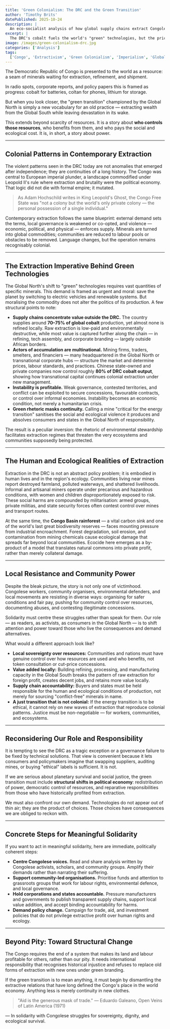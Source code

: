 ```yaml
---
title: 'Green Colonialism: The DRC and the Green Transition'
author: 'Timothy Brits'
datePublished: 2025-10-24
description: |
  An eco-socialist analysis of how global supply chains extract Congolese life and land for the Global North's "green" transition.
excerpt: |
  The DRC's cobalt fuels the world's "green" technologies, but the price is paid by its people and ecosystems. This post traces how colonial extraction survives inside the green transition.
image: /images/green-colonialism-drc.jpg
categories: ['Analysis']
tags:
  ['Congo', 'Extractivism', 'Green Colonialism', 'Imperialism', 'Global South']
---
```


The Democratic Republic of Congo is presented to the world as a resource: a seam of minerals waiting for extraction, refinement, and shipment.

In radio spots, corporate reports, and policy papers this is framed as progress: cobalt for batteries, coltan for phones, lithium for storage.

But when you look closer, the "green transition" championed by the Global North is simply a new vocabulary for an old practice — extracting wealth from the Global South while leaving devastation in its wake.

This extends beyond scarcity of resources. It is a story about **who controls those resources**, who benefits from them, and who pays the social and ecological cost. It is, in short, a story about power.

---

## Colonial Patterns in Contemporary Extraction

The violent patterns seen in the DRC today are not anomalies that emerged after independence; they are continuities of a long history. The Congo was central to European imperial plunder, a landscape commodified under Leopold II's rule where extraction and brutality were the political economy. That logic did not die with formal empire; it mutated.

> As Adam Hochschild writes in King Leopold's Ghost, the Congo Free State was "not a colony but the world's only private colony — the personal possession of a single individual."

Contemporary extraction follows the same blueprint: external demand sets the terms, local governance is weakened or co-opted, and violence — economic, political, and physical — enforces supply. Minerals are turned into global commodities; communities are reduced to labour pools or obstacles to be removed. Language changes, but the operation remains recognisably colonial.

---

## The Extraction Imperative Behind Green Technologies

The Global North's shift to "green" technologies requires vast quantities of specific minerals. This demand is framed as urgent and moral: save the planet by switching to electric vehicles and renewable systems. But moralising the commodity does not alter the politics of its production. A few structural points to note:

- **Supply chains concentrate value outside the DRC.** The country supplies around **70–75% of global cobalt** production, yet almost none is refined locally. Raw extraction is low-paid and environmentally destructive, while most value is captured further along the chain — in refining, tech assembly, and corporate branding — largely outside African borders.
- **Actors of accumulation are multinational.** Mining firms, traders, smelters, and financiers — many headquartered in the Global North or transnational corporate hubs — structure the market and determine prices, labour standards, and practices. Chinese state-owned and private companies now control roughly **80% of DRC cobalt output**, showing how transnational capital continues colonial extraction under new management.
- **Instability is profitable.** Weak governance, contested territories, and conflict can be exploited to secure concessions, favourable contracts, or control over informal economies. Instability becomes an economic condition, not merely a humanitarian crisis.
- **Green rhetoric masks continuity.** Calling a mine "critical for the energy transition" sanitises the social and ecological violence it produces and absolves consumers and states in the Global North of responsibility.

The result is a peculiar inversion: the rhetoric of environmental stewardship facilitates extraction regimes that threaten the very ecosystems and communities supposedly being protected.

---

## The Human and Ecological Realities of Extraction

Extraction in the DRC is not an abstract policy problem; it is embodied in human lives and in the region's ecology. Communities living near mines report destroyed farmland, polluted waterways, and shattered livelihoods. Informal and artisanal miners operate under precarious and hazardous conditions, with women and children disproportionately exposed to risk. These social harms are compounded by militarisation: armed groups, private militias, and state security forces often contest control over mines and transport routes.

At the same time, the **Congo Basin rainforest** — a vital carbon sink and one of the world's last great biodiversity reserves — faces mounting pressure from industrial encroachment. Forest degradation, soil erosion, and contamination from mining chemicals cause ecological damage that spreads far beyond local communities. Ecocide here emerges as a by-product of a model that translates natural commons into private profit, rather than merely collateral damage.

---

## Local Resistance and Community Power

Despite the bleak picture, the story is not only one of victimhood. Congolese workers, community organisers, environmental defenders, and local movements are resisting in diverse ways: organising for safer conditions and fair pay, pushing for community control over resources, documenting abuses, and contesting illegitimate concessions.

Solidarity must centre these struggles rather than speak for them. Our role — as readers, as activists, as consumers in the Global North — is to shift attention and power toward those who live the consequences and demand alternatives.

What would a different approach look like?

- **Local sovereignty over resources:** Communities and nations must have genuine control over how resources are used and who benefits, not token consultation or cut-price concessions.
- **Value added locally:** Building refining, processing, and manufacturing capacity in the Global South breaks the pattern of raw extraction for foreign profit, creates decent jobs, and retains more value locally.
- **Supply chain accountability:** Buyers and states must be held responsible for the human and ecological conditions of production, not merely for sourcing "conflict-free" minerals in name.
- **A just transition that is not colonial:** If the energy transition is to be ethical, it cannot rely on new waves of extraction that reproduce colonial patterns. Justice must be non-negotiable — for workers, communities, and ecosystems.

---

## Reconsidering Our Role and Responsibility

It is tempting to see the DRC as a tragic exception or a governance failure to be fixed by technical solutions. That view is convenient because it lets consumers and policymakers imagine that swapping suppliers, auditing mines, or buying "ethical" labels is sufficient. It is not.

If we are serious about planetary survival and social justice, the green transition must include **structural shifts in political economy**: redistribution of power, democratic control of resources, and reparative responsibilities from those who have historically profited from extraction.

We must also confront our own demand. Technologies do not appear out of thin air; they are the product of choices. Those choices have consequences we are obliged to reckon with.

---

## Concrete Steps for Meaningful Solidarity

If you want to act in meaningful solidarity, here are immediate, politically coherent steps:

- **Centre Congolese voices.** Read and share analysis written by Congolese activists, scholars, and community groups. Amplify their demands rather than narrating their suffering.
- **Support community-led organisations.** Prioritise funds and attention to grassroots groups that work for labour rights, environmental defence, and local governance.
- **Hold corporations and states accountable.** Pressure manufacturers and governments to publish transparent supply chains, support local value addition, and accept binding accountability for harms.
- **Demand policy change.** Campaign for trade, aid, and investment policies that do not privilege extractive profit over human rights and ecology.

---

## Beyond Pity: Toward Structural Change

The Congo requires the end of a system that makes its land and labour profitable for others, rather than our pity. It needs international responsibility that recognises historical injustice and refuses to replace old forms of extraction with new ones under green branding.

If the green transition is to mean anything, it must begin by dismantling the extractive relations that have long defined the Congo's place in the world economy. Anything less is merely continuity in new clothes.

> "Aid is the generous mask of trade."
> — Eduardo Galeano, Open Veins of Latin America (1971)

— In solidarity with Congolese struggles for sovereignty, dignity, and ecological survival.
